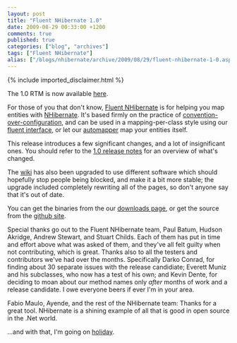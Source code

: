 ```yaml
---
layout: post
title: "Fluent NHibernate 1.0"
date: 2009-08-29 00:33:00 +1200
comments: true
published: true
categories: ["blog", "archives"]
tags: ["Fluent NHibernate"]
alias: ["/blogs/nhibernate/archive/2009/08/29/fluent-nhibernate-1-0.aspx"]
---
```

<!-- more -->
{% include imported_disclaimer.html %}
<p>The 1.0 RTM is now available <a href="http://fluentnhibernate.org/downloads">here</a>.</p>

<p>For those of you that don't know, <a href="http://fluentnhibernate.org">Fluent NHibernate</a> is for helping you map entities with <a href="http://nhforge.org">NHibernate</a>. It's based firmly on the practice of <a href="http://en.wikipedia.org/wiki/Convention_over_configuration">convention-over-configuration</a>, and can be used in a mapping-per-class style using our <a href="http://wiki.fluentnhibernate.org/Fluent_mapping">fluent interface</a>, or let our <a href="http://wiki.fluentnhibernate.org/Auto_mapping">automapper</a> map your entities itself.</p>

<p>This release introduces a few significant changes, and a lot of insignificant ones. You should refer to the <a href="http://wiki.fluentnhibernate.org/Release_notes_1.0">1.0 release notes</a> for an overview of what's changed.</p>

<p>The <a href="http://wiki.fluentnhibernate.org">wiki</a> has also been upgraded to use different software which should hopefully stop people being blocked, and make it a bit more stable; the upgrade included completely rewriting all of the pages, so don't anyone say that it's out of date.</p>

<p>You can get the binaries from the our <a href="http://fluentnhibernate.org/downloads">downloads page</a>, or get the source from the <a href="http://github.com/jagregory/fluent-nhibernate">github site</a>.</p>

<p>Special thanks go out to the Fluent NHibernate team, Paul Batum, Hudson Akridge, Andrew Stewart, and Stuart Childs. Each of them has put in time and effort above what was asked of them, and they've all felt guilty when not contributing, which is great. Thanks also to all the testers and contributors we've had over the months. Specifically Darko Conrad, for finding about 30 separate issues with the release candidiate; Everett Muniz and his subclasses, who now has a test of his own; and Kevin Dente, for deciding to moan about our method names only <em>after</em> months of work and a release candidate. I owe everyone beers if ever I'm in your area.</p>

<p>Fabio Maulo, Ayende, and the rest of the NHibernate team: Thanks for a great tool. NHibernate is a shining example of all that is good in open source in the .Net world.</p>

<p>...and with that, I'm going on <a href="http://maps.google.co.uk/maps?f=d&source=s_d&saddr=Sydney&daddr=Brisbane+to:Cairns&hl=en&geocode=&mra=ls&sll=-25.656382,152.880249&sspn=1.383954,1.851196&ie=UTF8&ll=-25.522615,152.358398&spn=22.065278,29.619141&z=5">holiday</a>.</p>
